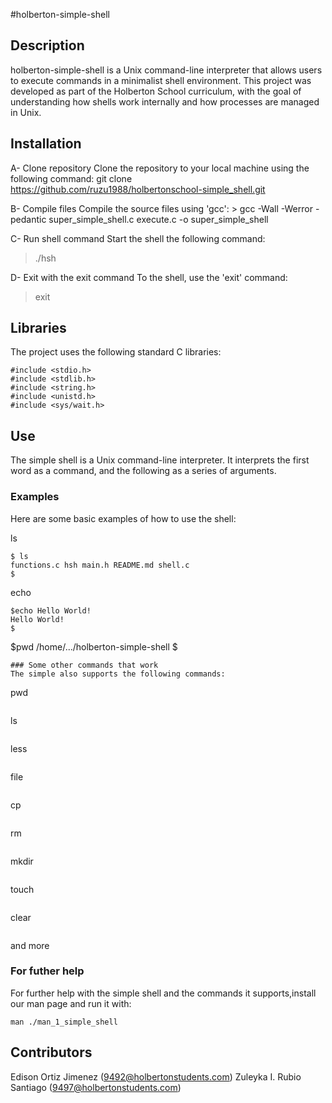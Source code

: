 #holberton-simple-shell

## Description

holberton-simple-shell is a Unix command-line interpreter that allows users to
execute commands in a minimalist shell environment. This project was developed
as part of the Holberton School curriculum, with the goal of understanding how
shells work internally and how processes are managed in Unix.

## Installation
 A- Clone repository
 Clone the repository to your local machine using the following command:
    git clone  https://github.com/ruzu1988/holbertonschool-simple_shell.git

 B- Compile files
 Compile the source files using 'gcc':
    > gcc -Wall -Werror -pedantic super_simple_shell.c execute.c -o super_simple_shell

 C- Run shell command
 Start the shell the following command:
 > ./hsh

 D- Exit with the exit command
 To the shell, use the 'exit' command:
 > exit

## Libraries
The project uses the following standard C libraries:

    #include <stdio.h>
    #include <stdlib.h>
    #include <string.h>
    #include <unistd.h>
    #include <sys/wait.h>

## Use
The simple shell is a Unix command-line interpreter. It interprets the first word as a command, and the following
 as a series of arguments.

### Examples
Here are some basic examples of how to use the shell:

ls
```
$ ls
functions.c hsh main.h README.md shell.c
$
```
echo

    $echo Hello World!
    Hello World!
    $

$pwd
/home/.../holberton-simple-shell
$
```
### Some other commands that work
The simple also supports the following commands:
```
pwd
```

```
ls
```

```
less
```

```
file
```

```
cp
```

```
rm
```

```
mkdir
```

```
touch
```

```
clear
```

```
and more
### For futher help
For further help with the simple shell and the commands it supports,install our man
 page and run it with:

```
man ./man_1_simple_shell
```
## Contributors
Edison Ortiz Jimenez (9492@holbertonstudents.com)
Zuleyka I. Rubio Santiago (9497@holbertonstudents.com)


